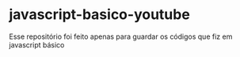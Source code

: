 # javascript-basico-youtube
Esse repositório foi feito apenas para guardar os códigos que fiz em javascript básico
